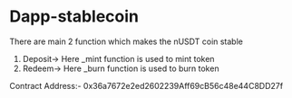 # Dapp-stablecoin

There are main 2 function which makes the nUSDT coin stable
1. Deposit-> Here _mint function is used to mint token
2. Redeem-> Here _burn function is used to burn token

Contract Address:- 0x36a7672e2ed2602239Aff69cB56c48e44C8DD27f
